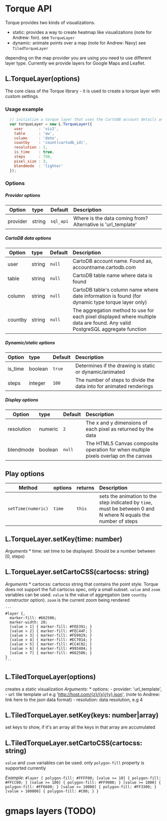 
# Torque API

Torque provides two kinds of visualizations. 

  - static: provides a way to create heatmap like visualizations (note for Andrew: fon). see ``TorqueLayer``
  - dynamic: animate points over a map (note for Andrew: Navy) see ``TiledTorqueLayer``


depending on the map provider you are using you need to use different layer type. Currently we provide layers for Google Maps and Leaflet.

## L.TorqueLayer(options)

The core class of the Torque library - it is used to create a torque layer with custom settings.

### Usage example

```js
  // initialize a torque layer that uses the CartoDB account details and SQL API to pull in data
  var torqueLayer = new L.TorqueLayer({
    user       : 'viz2',
    table      : 'ow',
    column     : 'date',
    countby    : 'count(cartodb_id)',
    resolution : 1,
    is_time    : true,
    steps      : 750,
    pixel_size : 3,
    blendmode  : 'lighter'
  });
```

### Options

##### Provider options
| Option    | type       | Default   | Description                            |
|-----------|:-----------|:----------|:---------------------------------------|
| provider  | string     | ```sql_api```   | Where is the data coming from? Alternative is 'url_template'|

##### CartoDB data options
| Option    | type       | Default   | Description                            |
|-----------|:-----------|:----------|:---------------------------------------|
| user      | string     | ```null```      | CartoDB account name. Found as, accountname.cartodb.com|
| table     | string     | ```null```      | CartoDB table name where data is found |
| column    | string     | ```null```      | CartoDB table's column name where date information is found (for dynamic type torque layer only)|
| countby   | string     | ```null```      | The aggregation method to use for each pixel displayed where multiple data are found. Any valid PostgreSQL aggregate function |

##### Dynamic/static options
| Option    | type       | Default   | Description                            |
|-----------|:-----------|:----------|:---------------------------------------|
| is_time   | boolean    | ```true```   | Determines if the drawing is static or dynamic/animated |
| steps     | integer    | ```100```   | The number of steps to divide the data into for animated renderings |


##### Display options
| Option    | type       | Default   | Description                            |
|-----------|:-----------|:----------|:---------------------------------------|
| resolution| numeric    | ```2```   | The x and y dimensions of each pixel as returned by the data|
| blendmode | boolean    | ```null```   | The HTML5 Canvas composite operation for when multiple pixels overlap on the canvas |

## Play options

| Method    | options    | returns   | Description                            |
|-----------|:-----------|:----------|:---------------------------------------|
| ```setTime(numeric)``` | ```time```    | ```this```   | sets the animation to the step indicated by ```time```, must be between 0 and N where N equals the number of steps|



## L.TorqueLayer.setKey(time: number)

_Arguments_
    * time: set time to be displayed. Should be a number between [0, steps)
## L.TorqueLayer.setCartoCSS(cartocss: string)
_Arguments_
    * cartocss: cartocss string that contains the point style. Torque does not support the full cartocss spec, only a small subset. 
    ``value`` and ``zoom`` variables can be used. ``value`` is the value of aggregation (see ``countby`` constructor option). ``zoom`` is the current zoom being rendered

    ```
    #layer {,
      marker-fill: #662506;
      marker-width: 20;
      [value > 1] { marker-fill: #FEE391; }
      [value > 2] { marker-fill: #FEC44F; }
      [value > 3] { marker-fill: #FE9929; }
      [value > 4] { marker-fill: #EC7014; }
      [value > 5] { marker-fill: #CC4C02; }
      [value > 6] { marker-fill: #993404; }
      [value > 7] { marker-fill: #662506; }
    }
    ```


## L.TiledTorqueLayer(options)
creates a static visualization
_Arguments_:
    * options:
        - provider: 'url_template',
        - url: tile template url e.g 'http://host.com/{z}/{x}/{y}.json', (note to Andrew: link here to the json data format)
        - resolution: data resolution, e.g 4


## L.TiledTorqueLayer.setKey(keys: number|array)
set keys to show, if it's an array all the keys in that array are accumulated

## L.TiledTorqueLayer.setCartoCSS(cartocss: string)

``value`` and ``zoom`` variables can be used. only ``polygon-fill`` property is supported currently

_Example_:
    ```
    #layer {
      polygon-fill: #FFFF00;
      [value >= 10] { polygon-fill: #FFCC00; }
      [value >= 100] { polygon-fill: #FF9900; }
      [value >= 1000] { polygon-fill: #FF6600; }
      [value >= 10000] { polygon-fill: #FF3300; }
      [value > 100000] { polygon-fill: #C00; }
    }
    ```


# gmaps layers (TODO)
